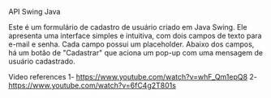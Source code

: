 API Swing Java 

Este é um formulário de cadastro de usuário criado em Java Swing. Ele apresenta uma interface simples e intuitiva, com dois campos de texto para e-mail e senha. Cada campo possui um placeholder. Abaixo dos campos, há um botão de "Cadastrar" que aciona um pop-up com uma mensagem de usuário cadastrado.

Video references
1- https://www.youtube.com/watch?v=whF_Qm1epQ8
2- https://www.youtube.com/watch?v=6fC4g2T801s
